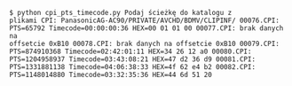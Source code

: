 <code>$ python cpi_pts_timecode.py
Podaj ścieżkę do katalogu z plikami CPI: PanasonicAG-AC90/PRIVATE/AVCHD/BDMV/CLIPINF/
00076.CPI: PTS=65792  Timecode=00:00:00:36  HEX=00 01 01 00
00077.CPI: brak danych na offsetcie 0xB10
00078.CPI: brak danych na offsetcie 0xB10
00079.CPI: PTS=874910368  Timecode=02:42:01:11  HEX=34 26 12 a0
00080.CPI: PTS=1204958937  Timecode=03:43:08:21  HEX=47 d2 36 d9
00081.CPI: PTS=1331881138  Timecode=04:06:38:33  HEX=4f 62 e4 b2
00082.CPI: PTS=1148014880  Timecode=03:32:35:36  HEX=44 6d 51 20
</code>
